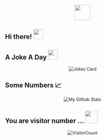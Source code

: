 
<p align="center">

  <a href="https://www.linkedin.com/in/sergio-espada/">
    <img src="https://espadaser.github.io./profile_readme/linkedin.png" width = 50px/>
  </a>

</p>

## Hi there! <img src="https://raw.githubusercontent.com/MartinHeinz/MartinHeinz/master/wave.gif" width="32px">
<!--I'm Mario, a Uruguayan Software Engineer living in Israel.
Passionate Full Stack Web Developer with _\`${new Date().getFullYear() - 2016}\`_ years of experience.
-->

## A Joke A Day <img src="https://espadaser.github.io./profile_readme/eye.png" width="32px">

<p align="center">

  <img align="center" src="https://readme-jokes.vercel.app/api" alt="Jokes Card">

</p>

[//]: <> (## 🛠 Technologies & Tools)

## Some Numbers 📈 

<p align="center">

  <img align="center" src="https://github-readme-stats.vercel.app/api?username=espadaser&&show_icons=true&theme=radical&count_private=true&include_all_commits=true" alt="My Github Stats">
  <!--
  <img align="center" src="https://github-readme-stats.vercel.app/api/top-langs/?username=Shreya549&layout=compact&theme=radical" alt="My Github Stats">
  -->
</p>

## You are visitor number ... <img src="https://espadaser.github.io./profile_readme/Counter.png" width="40px">

<p align="center">

  <img align="center" src="https://profile-counter.glitch.me/espadaser/count.svg" alt="VisitorCount">
 
</p>



<!--
## 👨🏽‍💻 Latest Personal Project
[![ReadMe Card](https://github-readme-stats.vercel.app/api/pin/?username=espadaser&repo=linkedin_connect&show_owner=true)](https://github.com/espadaser/linkedin_connect)


<!--
**EspadaSer/EspadaSer** is a ✨ _special_ ✨ repository because its `README.md` (this file) appears on your GitHub profile.

Here are some ideas to get you started:

- 🔭 I’m currently working on ...
- 🌱 I’m currently learning ...
- 👯 I’m looking to collaborate on ...
- 🤔 I’m looking for help with ...
- 💬 Ask me about ...
- 📫 How to reach me: ...
- 😄 Pronouns: ...
- ⚡ Fun fact: ...
-->
